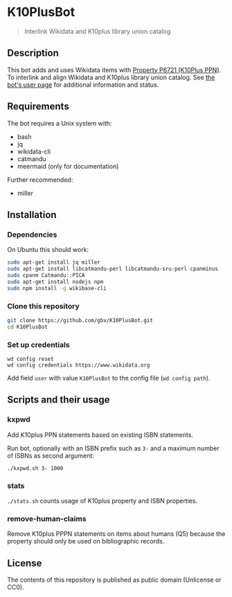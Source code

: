 # K10PlusBot

> Interlink Wikidata and K10plus library union catalog

## Description

This bot adds and uses Wikidata items with [Property P6721 (K10Plus PPN)](https://www.wikidata.org/wiki/Property:P6721). To interlink and align Wikidata and K10plus library union catalog. See [the bot's user page](https://www.wikidata.org/wiki/User:K10PlusBot) for additional information and status.

## Requirements

The bot requires a Unix system with:

* bash
* jq
* wikidata-cli
* catmandu
* meermaid (only for documentation)

Further recommended:

* miller

## Installation

### Dependencies

On Ubuntu this should work:

~~~bash
sudo apt-get install jq miller
sudo apt-get install libcatmandu-perl libcatmandu-sru-perl cpanminus
sudo cpanm Catmandu::PICA
sudo apt-get install nodejs npm
sudo npm install -g wikibase-cli
~~~

### Clone this repository

~~~bash
git clone https://github.com/gbv/K10PlusBot.git
cd K10PlusBot
~~~

### Set up credentials

    wd config reset
    wd config credentials https://www.wikidata.org

Add field `user` with value `K10PlusBot` to the config file (`wd config path`).

## Scripts and their usage

### kxpwd

Add K10plus PPN statements based on existing ISBN statements.

Run bot, optionally with an ISBN prefix such as `3-` and a maximum number of ISBNs as second argument:

    ./kxpwd.sh 3- 1000

### stats

`./stats.sh` counts usage of K10plus property and ISBN properties.

### remove-human-claims

Remove K10plus PPPN statements on items about humans (Q5) because the property should only be used on bibliographic records.

## License

The contents of this repository is published as public domain (Unlicense or CC0).
